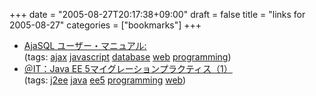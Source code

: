 +++
date = "2005-08-27T20:17:38+09:00"
draft = false
title = "links for 2005-08-27"
categories = ["bookmarks"]
+++

<ul>
	<li>
		<div><a href="http://ajasql.org/sample/ajasql/doc/ajasql-man-about.htm">AjaSQL ユーザー・マニュアル:</a></div>
		<div>(tags: <a href="http://del.icio.us/nobu666/ajax">ajax</a> <a href="http://del.icio.us/nobu666/javascript">javascript</a> <a href="http://del.icio.us/nobu666/database">database</a> <a href="http://del.icio.us/nobu666/web">web</a> <a href="http://del.icio.us/nobu666/programming">programming</a>)</div>
	</li>
	<li>
		<div><a href="http://www.atmarkit.co.jp/fjava/rensai3/jaee5mgrtn01/jaee5mgrtn01_1.html">＠IT：Java EE 5マイグレーションプラクティス（1）</a></div>
		<div>(tags: <a href="http://del.icio.us/nobu666/j2ee">j2ee</a> <a href="http://del.icio.us/nobu666/java">java</a> <a href="http://del.icio.us/nobu666/ee5">ee5</a> <a href="http://del.icio.us/nobu666/programming">programming</a> <a href="http://del.icio.us/nobu666/web">web</a>)</div>
	</li>
</ul>
